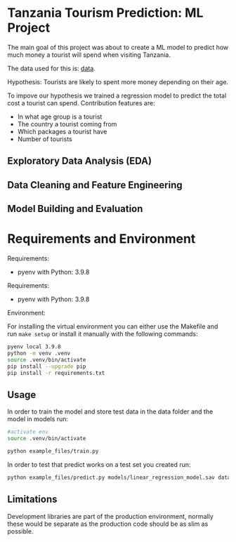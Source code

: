 # Tanzania Tourism Prediction: ML Project
The main goal of this project was about to create a ML model to predict how much money a tourist will spend when visiting Tanzania.

The data used for this is: [data](https://zindi.africa/competitions/tanzania-tourism-prediction/data).

Hypothesis: Tourists are likely to spent more money depending on their age.

To impove our hypothesis we trained a regression model to predict the total cost a tourist can spend.
Contribution features are:
- In what age group is a tourist
- The country a tourist coming from
- Which packages a tourist have
- Number of tourists

## Exploratory Data Analysis (EDA)

## Data Cleaning and Feature Engineering
## Model Building and Evaluation

# Requirements and Environment

Requirements:

- pyenv with Python: 3.9.8

Requirements:
- pyenv with Python: 3.9.8

Environment: 

For installing the virtual environment you can either use the Makefile and run `make setup` or install it manually with the following commands: 

```Bash
pyenv local 3.9.8
python -m venv .venv
source .venv/bin/activate
pip install --upgrade pip
pip install -r requirements.txt
```

## Usage

In order to train the model and store test data in the data folder and the model in models run:

```bash
#activate env
source .venv/bin/activate

python example_files/train.py  
```

In order to test that predict works on a test set you created run:

```bash
python example_files/predict.py models/linear_regression_model.sav data/X_test.csv data/y_test.csv
```

## Limitations

Development libraries are part of the production environment, normally these would be separate as the production code should be as slim as possible.
